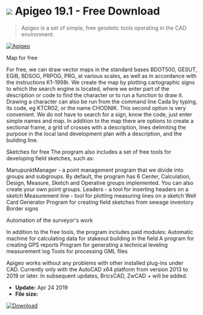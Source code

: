 # ![](https://cdn.softexe.net/static/icon/win.gif) Apigeo 19.1 - Free Download

> Apigeo is a set of simple, free geodetic tools operating in the CAD environment.

[![Apigeo](https://gallery.dpcdn.pl/imgc/Tools/90944/g_-_420x350_1.5_-_x5a5ffe15-54c8-4616-8069-b0fc1bb915cb.png)](https://softexe.net/win/business/other/apigeo:hbgg.html)

Map for free
 
 For free, we can draw vector maps in the standard bases BDOT500, GESUT, EGiB, BDSOG, PRPOG, PRG, at various scales, as well as in accordance with the instructions K1-1998r. We create the map by plotting cartographic signs to which the search engine is located, where we enter part of the description or code to find the character or to run a function to draw it. Drawing a character can also be run from the command line Cada by typing, its code, eg KTCR02, or the name CHODNIK. This second option is very convenient. We do not have to search for a sign, know the code, just enter simple names and map. In addition to the map there are options to create a sectional frame, a grid of crosses with a description, lines delimiting the purpose in the local land development plan with a description, and the building line.
 
 Sketches for free
 The program also includes a set of free tools for developing field sketches, such as:
 
 ManupunktManager - a point management program that we divide into groups and subgroups. By default, the program has 6 Center, Calculation, Design, Measure, Sketch and Operative groups implemented. You can also create your own point groups.
 Leaders - a tool for inserting headers on a sketch
 Measurement line - tool for plotting measuring lines on a sketch
 Well Card Generator
 Program for creating field sketches from sewage inventory
 Border signs
 
 Automation of the surveyor's work
 
 In addition to the free tools, the program includes paid modules:
 Automatic machine for calculating data for stakeout building in the field
 A program for creating GPS reports
 Program for generating a technical leveling measurement log
 Tools for processing GML files
 
 Apigeo works without any problems with other installed plug-ins under CAD. Currently only with the AutoCAD x64 platform from version 2013 to 2019 or later. In subsequent updates, BricsCAD, ZwCAD + will be added.


- **Update:** Apr 24 2019
- **File size:** 

[![Download](https://cdn.softexe.net/static/img/download.png)](https://softexe.net/win/business/other/apigeo:hbgg.html)

